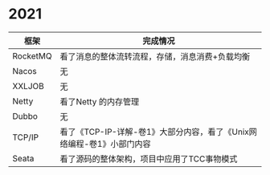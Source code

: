 # 2021

|框架|完成情况|
|-----|-----|
RocketMQ | 看了消息的整体流转流程，存储，消息消费+负载均衡
Nacos    | 无
XXLJOB   | 无
Netty    | 看了Netty 的内存管理
Dubbo    | 无
TCP/IP   | 看了《TCP-IP-详解-卷1》大部分内容，看了《Unix网络编程-卷1》小部门内容
Seata    | 看了源码的整体架构，项目中应用了TCC事物模式
